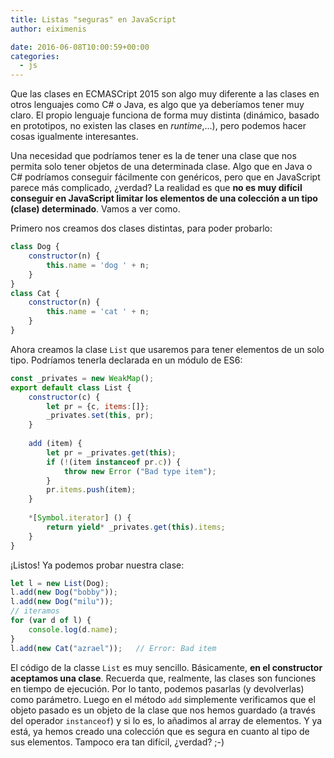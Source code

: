 ```yaml
---
title: Listas "seguras" en JavaScript
author: eiximenis

date: 2016-06-08T10:00:59+00:00
categories:
  - js
---
```


Que las clases en ECMASCript 2015 son algo muy diferente a las clases en otros lenguajes como C# o Java, es algo que ya deberíamos tener muy claro. El propio lenguaje funciona de forma muy distinta (dinámico, basado en prototipos, no existen las clases en _runtime_,...), pero podemos hacer cosas igualmente interesantes.

Una necesidad que podríamos tener es la de tener una clase que nos permita solo tener objetos de una determinada clase. Algo que en Java o C# podríamos conseguir fácilmente con genéricos, pero que en JavaScript parece más complicado, ¿verdad?
La realidad es que **no es muy difícil conseguir en JavaScript limitar los elementos de una colección a un tipo (clase) determinado**. Vamos a ver como.

Primero nos creamos dos clases distintas, para poder probarlo:

```js
class Dog {
    constructor(n) {
        this.name = 'dog ' + n;
    }
}
class Cat {
    constructor(n) {
        this.name = 'cat ' + n;
    }
}
```

Ahora creamos la clase `List` que usaremos para tener elementos de un solo tipo. Podríamos tenerla declarada en un módulo de ES6:

```js
const _privates = new WeakMap();
export default class List {
    constructor(c) {
        let pr = {c, items:[]};
        _privates.set(this, pr);
    }
    
    add (item) {
        let pr = _privates.get(this);
        if (!(item instanceof pr.c)) {
            throw new Error ("Bad type item");
        }
        pr.items.push(item);
    }
    
    *[Symbol.iterator] () {
        return yield* _privates.get(this).items;
    }
}
```

¡Listos! Ya podemos probar nuestra clase:

```js
let l = new List(Dog);
l.add(new Dog("bobby"));
l.add(new Dog("milu"));
// iteramos
for (var d of l) {
    console.log(d.name);
}
l.add(new Cat("azrael"));   // Error: Bad item
```

El código de la classe `List` es muy sencillo. Básicamente, **en el constructor aceptamos una clase**. Recuerda que, realmente, las clases son funciones en tiempo de ejecución. Por lo tanto, podemos pasarlas (y devolverlas) como parámetro. Luego en el método `add` simplemente verificamos que el objeto pasado es un objeto de la clase que nos hemos guardado (a través del operador `instanceof`) y si lo es, lo añadimos al array de elementos.
Y ya está, ya hemos creado una colección que es segura en cuanto al tipo de sus elementos. 
Tampoco era tan difícil, ¿verdad? ;-)
